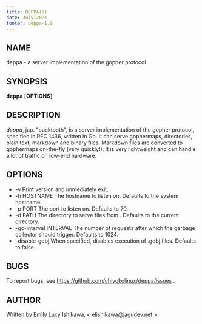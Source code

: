 ```yaml
---
title: DEPPA(8)
date: July 2021
footer: deppa-1.0
---
```


NAME
----

deppa - a server implementation of the gopher protocol

SYNOPSIS
--------

**deppa** [**OPTIONS**]

DESCRIPTION
-----------

*deppa*, jap. "bucktooth", is a server implementation of the gopher protocol, specified in RFC 1436, written in Go. It can serve gophermaps, directories, plain text, markdown and binary files. Markdown files are converted to gophermaps on-the-fly (very quickly!). It is very lightweight and can handle a lot of traffic on low-end hardware.

OPTIONS
-------

* -v
  Print version and immediately exit.
* -h HOSTNAME
  The hostname to listen on. Defaults to the system hostname.
* -p PORT
  The port to listen on. Defaults to 70.
* -d PATH
  The directory to serve files from . Defaults to the current directory.
* -gc-interval INTERVAL
  The number of requests after which the garbage collector should trigger. Defaults to 1024.
* -disable-gobj
  When specified, disables execution of .gobj files. Defaults to false.

BUGS
----

To report bugs, see https://github.com/chiyokolinux/deppa/issues .

AUTHOR
------

Written by Emily Lucy Ishikawa, < elishikawa@jagudev.net >.
